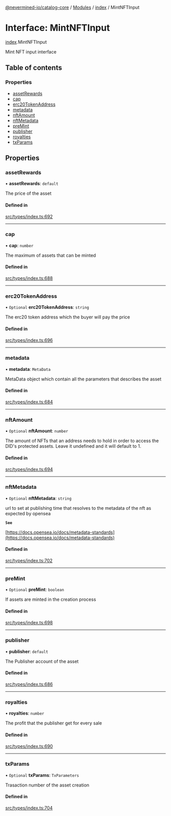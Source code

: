 [@nevermined-io/catalog-core](../README.md) / [Modules](../modules.md) / [index](../modules/index.md) / MintNFTInput

# Interface: MintNFTInput

[index](../modules/index.md).MintNFTInput

Mint NFT input interface

## Table of contents

### Properties

- [assetRewards](index.MintNFTInput.md#assetrewards)
- [cap](index.MintNFTInput.md#cap)
- [erc20TokenAddress](index.MintNFTInput.md#erc20tokenaddress)
- [metadata](index.MintNFTInput.md#metadata)
- [nftAmount](index.MintNFTInput.md#nftamount)
- [nftMetadata](index.MintNFTInput.md#nftmetadata)
- [preMint](index.MintNFTInput.md#premint)
- [publisher](index.MintNFTInput.md#publisher)
- [royalties](index.MintNFTInput.md#royalties)
- [txParams](index.MintNFTInput.md#txparams)

## Properties

### assetRewards

• **assetRewards**: `default`

The price of the asset

#### Defined in

[src/types/index.ts:692](https://github.com/nevermined-io/components-catalog/blob/f49140f/lib/src/types/index.ts#L692)

___

### cap

• **cap**: `number`

The maximum of assets that can be minted

#### Defined in

[src/types/index.ts:688](https://github.com/nevermined-io/components-catalog/blob/f49140f/lib/src/types/index.ts#L688)

___

### erc20TokenAddress

• `Optional` **erc20TokenAddress**: `string`

The erc20 token address which the buyer will pay the price

#### Defined in

[src/types/index.ts:696](https://github.com/nevermined-io/components-catalog/blob/f49140f/lib/src/types/index.ts#L696)

___

### metadata

• **metadata**: `MetaData`

MetaData object which contain all the parameters that describes the asset

#### Defined in

[src/types/index.ts:684](https://github.com/nevermined-io/components-catalog/blob/f49140f/lib/src/types/index.ts#L684)

___

### nftAmount

• `Optional` **nftAmount**: `number`

The amount of NFTs that an address needs to hold in order to access the DID's protected assets. Leave it undefined and it will default to 1.

#### Defined in

[src/types/index.ts:694](https://github.com/nevermined-io/components-catalog/blob/f49140f/lib/src/types/index.ts#L694)

___

### nftMetadata

• `Optional` **nftMetadata**: `string`

url to set at publishing time that resolves to the metadata of the nft as expected by opensea

**`See`**

[https://docs.opensea.io/docs/metadata-standards](https://docs.opensea.io/docs/metadata-standards)

#### Defined in

[src/types/index.ts:702](https://github.com/nevermined-io/components-catalog/blob/f49140f/lib/src/types/index.ts#L702)

___

### preMint

• `Optional` **preMint**: `boolean`

If assets are minted in the creation process

#### Defined in

[src/types/index.ts:698](https://github.com/nevermined-io/components-catalog/blob/f49140f/lib/src/types/index.ts#L698)

___

### publisher

• **publisher**: `default`

The Publisher account of the asset

#### Defined in

[src/types/index.ts:686](https://github.com/nevermined-io/components-catalog/blob/f49140f/lib/src/types/index.ts#L686)

___

### royalties

• **royalties**: `number`

The profit that the publisher get for every sale

#### Defined in

[src/types/index.ts:690](https://github.com/nevermined-io/components-catalog/blob/f49140f/lib/src/types/index.ts#L690)

___

### txParams

• `Optional` **txParams**: `TxParameters`

Trasaction number of the asset creation

#### Defined in

[src/types/index.ts:704](https://github.com/nevermined-io/components-catalog/blob/f49140f/lib/src/types/index.ts#L704)
